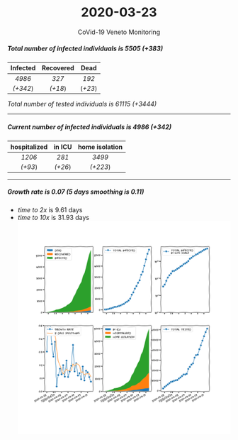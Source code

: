 <div align='center'>

# 2020-03-23
CoVid-19 Veneto Monitoring
</div>

##### Total number of infected individuals is 5505 (+383)
Infected | Recovered | Dead
:---: | :---: | :---:
*4986* | *327* | *192*
*(+342*) | *(+18*) | (*+23*)

*Total number of tested individuals is 61115 (+3444)*
***
##### Current number of infected individuals is 4986 (+342)
hospitalized | in ICU | home isolation
:---: | :---: | :---:
*1206* |*281* |*3499*
*(+93*) |*(+26*) |*(+223*)
***
##### Growth rate is 0.07 (5 days smoothing is 0.11)
- *time to 2x* is 9.61 days
- *time to 10x* is 31.93 days
![stats][stats]

[stats]: stats_Veneto.png
